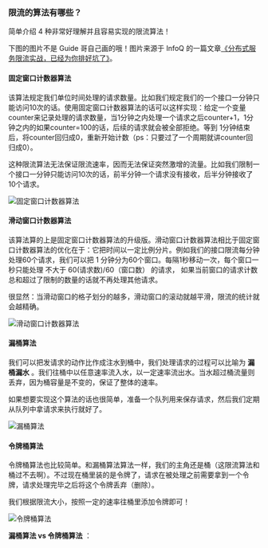 ### 限流的算法有哪些？

简单介绍 4 种非常好理解并且容易实现的限流算法！

下图的图片不是 Guide 哥自己画的哦！图片来源于 InfoQ 的一篇文章[《分布式服务限流实战，已经为你排好坑了》](https://www.infoq.cn/article/Qg2tX8fyw5Vt-f3HH673)。

#### 固定窗口计数器算法

该算法规定我们单位时间处理的请求数量。比如我们规定我们的一个接口一分钟只能访问10次的话。使用固定窗口计数器算法的话可以这样实现：给定一个变量counter来记录处理的请求数量，当1分钟之内处理一个请求之后counter+1，1分钟之内的如果counter=100的话，后续的请求就会被全部拒绝。等到 1分钟结束后，将counter回归成0，重新开始计数（ps：只要过了一个周期就讲counter回归成0）。

这种限流算法无法保证限流速率，因而无法保证突然激增的流量。比如我们限制一个接口一分钟只能访问10次的话，前半分钟一个请求没有接收，后半分钟接收了10个请求。

![固定窗口计数器算法](https://static001.infoq.cn/resource/image/8d/15/8ded7a2b90e1482093f92fff555b3615.png)

#### 滑动窗口计数器算法

该算法算的上是固定窗口计数器算法的升级版。滑动窗口计数器算法相比于固定窗口计数器算法的优化在于：它把时间以一定比例分片。例如我们的接口限流每分钟处理60个请求，我们可以把 1 分钟分为60个窗口。每隔1秒移动一次，每个窗口一秒只能处理 不大于 60(请求数)/60（窗口数） 的请求， 如果当前窗口的请求计数总和超过了限制的数量的话就不再处理其他请求。

很显然：当滑动窗口的格子划分的越多，滑动窗口的滚动就越平滑，限流的统计就会越精确。

![滑动窗口计数器算法](https://static001.infoq.cn/resource/image/ae/15/ae4d3cd14efb8dc7046d691c90264715.png)

#### 漏桶算法

我们可以把发请求的动作比作成注水到桶中，我们处理请求的过程可以比喻为 **漏桶漏水** 。我们往桶中以任意速率流入水，以一定速率流出水。当水超过桶流量则丢弃，因为桶容量是不变的，保证了整体的速率。

如果想要实现这个算法的话也很简单，准备一个队列用来保存请求，然后我们定期从队列中拿请求来执行就好了。

![漏桶算法](https://static001.infoq.cn/resource/image/75/03/75938d1010138ce66e38c6ed0392f103.png)

#### 令牌桶算法

令牌桶算法也比较简单。和漏桶算法算法一样，我们的主角还是桶（这限流算法和桶过不去啊）。不过现在桶里装的是令牌了，请求在被处理之前需要拿到一个令牌，请求处理完毕之后将这个令牌丢弃（删除）。

我们根据限流大小，按照一定的速率往桶里添加令牌即可！

![令牌桶算法](https://static001.infoq.cn/resource/image/ec/93/eca0e5eaa35dac938c673fecf2ec9a93.png)

**漏桶算法 vs 令牌桶算法** ： 

 
